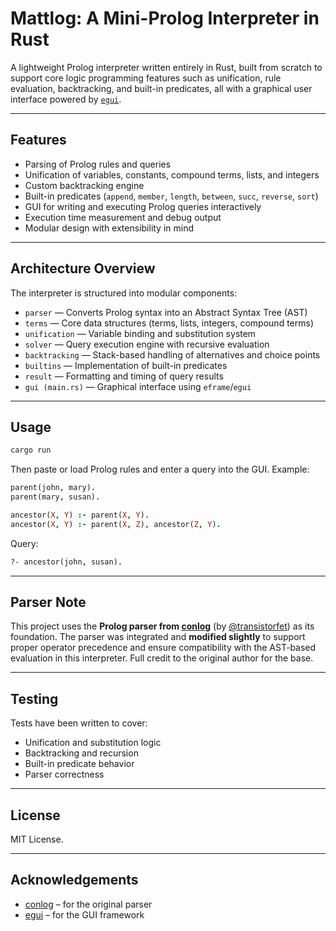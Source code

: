 # Mattlog: A Mini-Prolog Interpreter in Rust

A lightweight Prolog interpreter written entirely in Rust, built from scratch to support core logic programming features such as unification, rule evaluation, backtracking, and built-in predicates, all with a graphical user interface powered by [`egui`](https://github.com/emilk/egui).

---

## Features

- Parsing of Prolog rules and queries
- Unification of variables, constants, compound terms, lists, and integers
- Custom backtracking engine
- Built-in predicates (`append`, `member`, `length`, `between`, `succ`, `reverse`, `sort`)
- GUI for writing and executing Prolog queries interactively
- Execution time measurement and debug output
- Modular design with extensibility in mind

---

## Architecture Overview

The interpreter is structured into modular components:

- `parser` — Converts Prolog syntax into an Abstract Syntax Tree (AST)
- `terms` — Core data structures (terms, lists, integers, compound terms)
- `unification` — Variable binding and substitution system
- `solver` — Query execution engine with recursive evaluation
- `backtracking` — Stack-based handling of alternatives and choice points
- `builtins` — Implementation of built-in predicates
- `result` — Formatting and timing of query results
- `gui (main.rs)` — Graphical interface using `eframe`/`egui`

---

## Usage

```bash
cargo run
```

Then paste or load Prolog rules and enter a query into the GUI. Example:

```prolog
parent(john, mary).
parent(mary, susan).

ancestor(X, Y) :- parent(X, Y).
ancestor(X, Y) :- parent(X, Z), ancestor(Z, Y).
```

Query:
```prolog
?- ancestor(john, susan).
```

---

## Parser Note

This project uses the **Prolog parser from [conlog](https://github.com/transistorfet/conlog)** (by [@transistorfet](https://github.com/transistorfet)) as its foundation. The parser was integrated and **modified slightly** to support proper operator precedence and ensure compatibility with the AST-based evaluation in this interpreter. Full credit to the original author for the base.

---

## Testing

Tests have been written to cover:

- Unification and substitution logic
- Backtracking and recursion
- Built-in predicate behavior
- Parser correctness

---

## License

MIT License.

---

## Acknowledgements

- [conlog](https://github.com/transistorfet/conlog) – for the original parser
- [egui](https://github.com/emilk/egui) – for the GUI framework